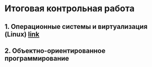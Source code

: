 # Итоговая контрольная работа
## 1. Операционные системы и виртуализация (Linux) [link](https://github.com/PDV-geekbrains/The-final-task-of-the-first-year-of-study/blob/master/OS-and-virtualization/os-and-virtualization.md)

## 2. Объектно-ориентированное программирование
